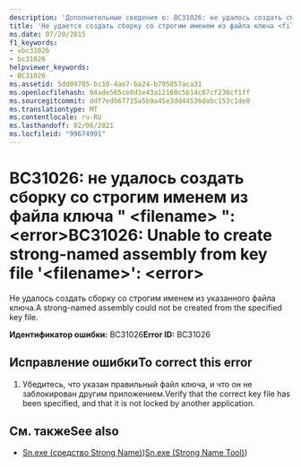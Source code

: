 ```yaml
---
description: 'Дополнительные сведения о: BC31026: не удалось создать сборку со строгим именем из файла ключа " <filename> ": <error>'
title: 'Не удается создать сборку со строгим именем из файла ключа <filename>: <error>'
ms.date: 07/20/2015
f1_keywords:
- vbc31026
- bc31026
helpviewer_keywords:
- BC31026
ms.assetid: 5dd09785-bc10-4ae7-ba24-b795057aca31
ms.openlocfilehash: 04ade565ce8d1e43a12160c5b14c67cf230cf1ff
ms.sourcegitcommit: ddf7edb67715a5b9a45e3dd44536dabc153c1de0
ms.translationtype: MT
ms.contentlocale: ru-RU
ms.lasthandoff: 02/06/2021
ms.locfileid: "99674991"
---
```

# <a name="bc31026-unable-to-create-strong-named-assembly-from-key-file-filename-error"></a><span data-ttu-id="ae729-103">BC31026: не удалось создать сборку со строгим именем из файла ключа " \<filename> ": \<error></span><span class="sxs-lookup"><span data-stu-id="ae729-103">BC31026: Unable to create strong-named assembly from key file '\<filename>': \<error></span></span>

<span data-ttu-id="ae729-104">Не удалось создать сборку со строгим именем из указанного файла ключа.</span><span class="sxs-lookup"><span data-stu-id="ae729-104">A strong-named assembly could not be created from the specified key file.</span></span>

 <span data-ttu-id="ae729-105">**Идентификатор ошибки:** BC31026</span><span class="sxs-lookup"><span data-stu-id="ae729-105">**Error ID:** BC31026</span></span>

## <a name="to-correct-this-error"></a><span data-ttu-id="ae729-106">Исправление ошибки</span><span class="sxs-lookup"><span data-stu-id="ae729-106">To correct this error</span></span>

1. <span data-ttu-id="ae729-107">Убедитесь, что указан правильный файл ключа, и что он не заблокирован другим приложением.</span><span class="sxs-lookup"><span data-stu-id="ae729-107">Verify that the correct key file has been specified, and that it is not locked by another application.</span></span>

## <a name="see-also"></a><span data-ttu-id="ae729-108">См. также</span><span class="sxs-lookup"><span data-stu-id="ae729-108">See also</span></span>

- <span data-ttu-id="ae729-109">[Sn.exe (средство Strong Name)](../../../framework/tools/sn-exe-strong-name-tool.md))</span><span class="sxs-lookup"><span data-stu-id="ae729-109">[Sn.exe (Strong Name Tool)](../../../framework/tools/sn-exe-strong-name-tool.md))</span></span>
